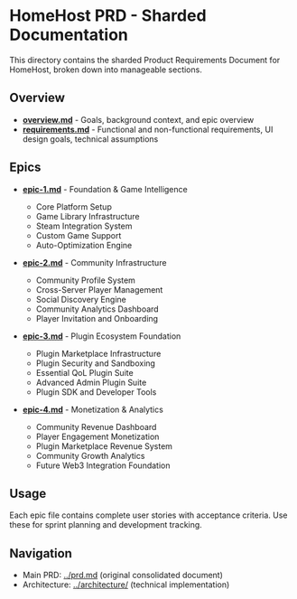 # HomeHost PRD - Sharded Documentation

This directory contains the sharded Product Requirements Document for HomeHost, broken down into manageable sections.

## Overview

- [**overview.md**](./overview.md) - Goals, background context, and epic overview
- [**requirements.md**](./requirements.md) - Functional and non-functional requirements, UI design goals, technical assumptions

## Epics

- [**epic-1.md**](./epic-1.md) - Foundation & Game Intelligence
  - Core Platform Setup
  - Game Library Infrastructure  
  - Steam Integration System
  - Custom Game Support
  - Auto-Optimization Engine

- [**epic-2.md**](./epic-2.md) - Community Infrastructure
  - Community Profile System
  - Cross-Server Player Management
  - Social Discovery Engine
  - Community Analytics Dashboard
  - Player Invitation and Onboarding

- [**epic-3.md**](./epic-3.md) - Plugin Ecosystem Foundation
  - Plugin Marketplace Infrastructure
  - Plugin Security and Sandboxing
  - Essential QoL Plugin Suite
  - Advanced Admin Plugin Suite
  - Plugin SDK and Developer Tools

- [**epic-4.md**](./epic-4.md) - Monetization & Analytics
  - Community Revenue Dashboard
  - Player Engagement Monetization
  - Plugin Marketplace Revenue System
  - Community Growth Analytics
  - Future Web3 Integration Foundation

## Usage

Each epic file contains complete user stories with acceptance criteria. Use these for sprint planning and development tracking.

## Navigation

- Main PRD: [../prd.md](../prd.md) (original consolidated document)
- Architecture: [../architecture/](../architecture/) (technical implementation)